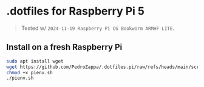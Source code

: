 # .dotfiles for Raspberry Pi 5

> Tested w/ `2024-11-19 Raspberry Pi OS Bookworm ARMHF LITE`.

## Install on a fresh Raspberry Pi
```sh
sudo apt install wget
wget https://github.com/PedroZappa/.dotfiles.pi/raw/refs/heads/main/scripts/pienv.sh
chmod +x pienv.sh
./pienv.sh
```
